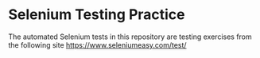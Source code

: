# Selenium Testing Practice

The automated Selenium tests in this repository are testing exercises from the following site https://www.seleniumeasy.com/test/
